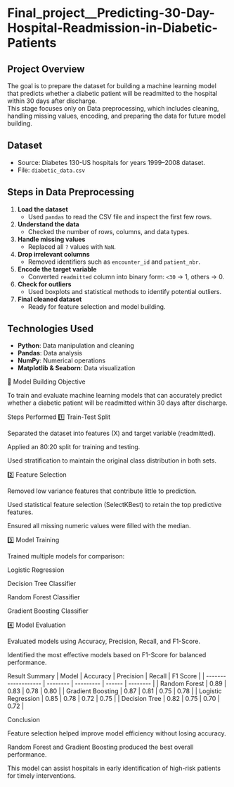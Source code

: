 # Final_project__Predicting-30-Day-Hospital-Readmission-in-Diabetic-Patients

##  Project Overview

The goal is to prepare the dataset for building a machine learning model that predicts whether a diabetic patient will be readmitted to the hospital within 30 days after discharge.  
This stage focuses only on Data preprocessing, which includes cleaning, handling missing values, encoding, and preparing the data for future model building.

## Dataset
- Source: Diabetes 130-US hospitals for years 1999–2008 dataset.
- File: `diabetic_data.csv`


## Steps in Data Preprocessing
1. **Load the dataset**  
   - Used `pandas` to read the CSV file and inspect the first few rows.
2. **Understand the data**  
   - Checked the number of rows, columns, and data types.
3. **Handle missing values**  
   - Replaced all `?` values with `NaN`.
4. **Drop irrelevant columns**  
   - Removed identifiers such as `encounter_id` and `patient_nbr`.
5. **Encode the target variable**  
   - Converted `readmitted` column into binary form: `<30` → 1, others → 0.
6. **Check for outliers**  
   - Used boxplots and statistical methods to identify potential outliers.
7. **Final cleaned dataset**  
   - Ready for feature selection and model building.

## Technologies Used
- **Python**: Data manipulation and cleaning
- **Pandas**: Data analysis
- **NumPy**: Numerical operations
- **Matplotlib & Seaborn**: Data visualization

📌 Model Building
Objective

To train and evaluate machine learning models that can accurately predict whether a diabetic patient will be readmitted within 30 days after discharge.

Steps Performed
1️⃣ Train-Test Split

Separated the dataset into features (X) and target variable (readmitted).

Applied an 80:20 split for training and testing.

Used stratification to maintain the original class distribution in both sets.

2️⃣ Feature Selection

Removed low variance features that contribute little to prediction.

Used statistical feature selection (SelectKBest) to retain the top predictive features.

Ensured all missing numeric values were filled with the median.

3️⃣ Model Training

Trained multiple models for comparison:

Logistic Regression

Decision Tree Classifier

Random Forest Classifier

Gradient Boosting Classifier

4️⃣ Model Evaluation

Evaluated models using Accuracy, Precision, Recall, and F1-Score.

Identified the most effective models based on F1-Score for balanced performance.

Result Summary
| Model               | Accuracy | Precision | Recall | F1 Score |
| ------------------- | -------- | --------- | ------ | -------- |
| Random Forest       | 0.89     | 0.83      | 0.78   | 0.80     |
| Gradient Boosting   | 0.87     | 0.81      | 0.75   | 0.78     |
| Logistic Regression | 0.85     | 0.78      | 0.72   | 0.75     |
| Decision Tree       | 0.82     | 0.75      | 0.70   | 0.72     |


Conclusion

Feature selection helped improve model efficiency without losing accuracy.

Random Forest and Gradient Boosting produced the best overall performance.

This model can assist hospitals in early identification of high-risk patients for timely interventions.



